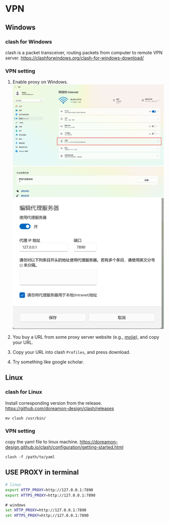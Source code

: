 # VPN

## Windows

### clash for Windows
clash is a packet transceiver, routing packets from computer to remote VPN server.
https://clashforwindows.org/clash-for-windows-download/

### VPN setting
1. Enable proxy on Windows.
![proxy-1](proxy-setting-1.png)
![proxy-2](proxy-setting-2.png)
![proxy-3](proxy-setting-3.png)

2. You buy a URL from some proxy server website (e.g., [mojie](https://mojie.me/)), and copy your URL.

3. Copy your URL into clash `Profiles`, and press download.

4. Try something like google scholar.


## Linux

### clash for Linux
Install corresponding version from the release.
https://github.com/doreamon-design/clash/releases
```
mv clash /usr/bin/
```

### VPN setting
copy the yaml file to linux machine.
https://doreamon-design.github.io/clash/configuration/getting-started.html
```
clash -f /path/to/yaml
```

## USE PROXY in terminal
```bash
# linux
export HTTP_PROXY=http://127.0.0.1:7890
export HTTPS_PROXY=http://127.0.0.1:7890
```

```bat
# windows
set HTTP_PROXY=http://127.0.0.1:7890
set HTTPS_PROXY=http://127.0.0.1:7890
```